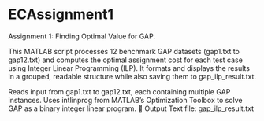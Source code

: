# ECAssignment1
Assignment 1: Finding Optimal Value for GAP.


This MATLAB script processes 12 benchmark GAP datasets (gap1.txt to gap12.txt) and computes the optimal assignment cost for each test case using Integer Linear Programming (ILP). It formats and displays the results in a grouped, readable structure while also saving them to gap_ilp_result.txt.

Reads input from gap1.txt to gap12.txt, each containing multiple GAP instances.
Uses intlinprog from MATLAB’s Optimization Toolbox to solve GAP as a binary integer linear program.
📁 Output
Text file: gap_ilp_result.txt
